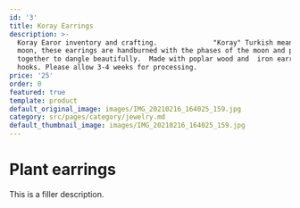 ```yaml
---
id: '3'
title: Koray Earrings
description: >-
  Koray Earor inventory and crafting.              "Koray" Turkish meaning ember
  moon, these earrings are handburned with the phases of the moon and put
  together to dangle beautifully.  Made with poplar wood and  iron earring
  hooks. Please allow 3-4 weeks for processing. 
price: '25'
order: 0
featured: true
template: product
default_original_image: images/IMG_20210216_164025_159.jpg
category: src/pages/category/jewelry.md
default_thumbnail_image: images/IMG_20210216_164025_159.jpg
---
```

# Plant earrings

This is a filler description.
